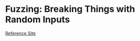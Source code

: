 # Fuzzing: Breaking Things with Random Inputs

[Reference Site](https://www.fuzzingbook.org/html/Fuzzer.html)


